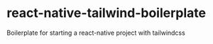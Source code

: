 # react-native-tailwind-boilerplate
Boilerplate for starting a react-native project with tailwindcss
